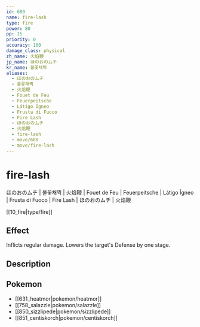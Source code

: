 ```yaml
---
id: 680
name: fire-lash
type: fire
power: 80
pp: 15
priority: 0
accuracy: 100
damage_class: physical
zh_name: 火焰鞭
jp_name: ほのおのムチ
kr_name: 불꽃채찍
aliases:
  - ほのおのムチ
  - 불꽃채찍
  - 火焰鞭
  - Fouet de Feu
  - Feuerpeitsche
  - Látigo Ígneo
  - Frusta di Fuoco
  - Fire Lash
  - ほのおのムチ
  - 火焰鞭
  - fire-lash
  - move/680
  - move/fire-lash
---
```

# fire-lash
    
ほのおのムチ | 불꽃채찍 | 火焰鞭 | Fouet de Feu | Feuerpeitsche | Látigo Ígneo | Frusta di Fuoco | Fire Lash | ほのおのムチ | 火焰鞭

[[10_fire|type/fire]]

## Effect

Inflicts regular damage.  Lowers the target's Defense by one stage.

## Description



## Pokemon

- [[631_heatmor|pokemon/heatmor]]
- [[758_salazzle|pokemon/salazzle]]
- [[850_sizzlipede|pokemon/sizzlipede]]
- [[851_centiskorch|pokemon/centiskorch]]

